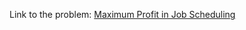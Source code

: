 Link to the problem: [Maximum Profit in Job Scheduling](https://leetcode.com/problems/maximum-profit-in-job-scheduling/)
